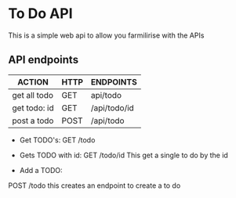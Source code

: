 # To Do API

This is a simple web api to allow you farmilirise with the APIs

## API endpoints 


| ACTION        | HTTP  |    ENDPOINTS    |
|---------------|-------|-----------------|
|get all todo   | GET   |    api/todo     |
|get todo: id   | GET   |   /api/todo/id  |
|post a todo    | POST  |   /api/todo     |

- Get TODO's:
GET /todo

- Gets TODO with id:
GET /todo/id
This get a single to do  by the id
- Add a TODO: 

POST /todo
this creates an endpoint to create a to do 







